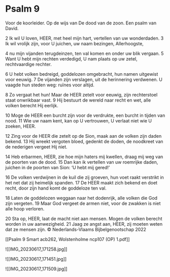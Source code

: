 # Psalm 9
Voor de koorleider. Op de wijs van De dood van de zoon. Een psalm van David. 

2  Ik wil U loven, HEER, met heel mijn hart,
vertellen van uw wonderdaden.
3 Ik wil vrolijk zijn, voor U juichen,
uw naam bezingen, Allerhoogste,

4 nu mijn vijanden terugdeinzen,
ten val komen en onder uw blik vergaan.
5  Want U hebt mijn rechten verdedigd,
U nam plaats op uw zetel, rechtvaardige rechter.

6 U hebt volken bedreigd, goddelozen omgebracht,
hun namen uitgewist voor eeuwig.
7 De vijanden zijn verslagen, uit de herinnering verdwenen.
U vaagde hun steden weg: ruïnes voor altijd.

8 Zo vergaat het hun! Maar de HEER zetelt voor eeuwig,
zijn rechterstoel staat onwrikbaar vast.
9  Hij bestuurt de wereld naar recht en wet,
alle volken berecht Hij eerlijk.

10  Moge de HEER een burcht zijn voor de verdrukte,
een burcht in tijden van nood.
11 Wie uw naam kent, kan op U vertrouwen,
U verlaat niet wie U zoeken, HEER.

12 Zing voor de HEER die zetelt op de Sion,
maak aan de volken zijn daden bekend.
13 Hij wreekt vergoten bloed, gedenkt de doden,
de noodkreet van de nederigen vergeet Hij niet.

14 Heb erbarmen, HEER, zie hoe mijn haters mij kwellen,
draag mij weg van de poorten van de dood.
15 Dan kan ik vertellen van uw roemrijke daden,
juichen in de poorten van Sion: ‘U hebt mij gered!’

16  De volken verdwijnen in de kuil die zij groeven,
hun voet raakt verstrikt in het net dat zij heimelijk spanden.
17 De HEER maakt zich bekend en doet recht,
door zijn hand komt de goddeloze ten val. 

18 Laten de goddelozen weggaan naar het dodenrijk,
alle volken die God zijn vergeten.
19 Maar God vergeet de armen niet,
voor de zwakken is niet alle hoop verloren.

20  Sta op, HEER, laat de macht niet aan mensen.
Mogen de volken berecht worden in uw aanwezigheid.
21 Jaag ze angst aan, HEER,
zij moeten weten dat ze mensen zijn. 
© Nederlands-Vlaams Bijbelgenootschap 2022

[[Psalm 9 Smart acb262, Wolstenholme ncp107 (OP) 1.pdf]]

![[IMG_20230617_171258.jpg]]

![[IMG_20230617_171451.jpg]]

![[IMG_20230617_171509.jpg]]